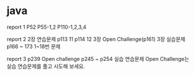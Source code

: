 # java

report 1
P52
P55-1,2
P110-1,2,3,4

report 2
2장 연습문제 
p113   11
p114   12
3장 Open Challenge(p161)
3장 실습문제
p166 ~ 173   1~18번 문제

report 3
p239 Open challenge
p245 ~ p254 실습 연습문제
Open Challenge는 실습 연습문제를  풀고 시도해 보세요.
